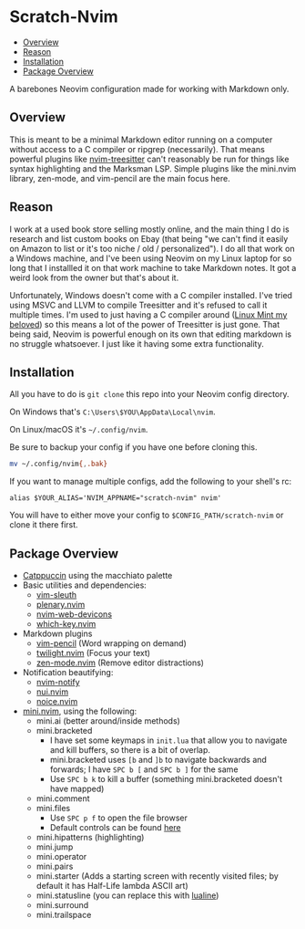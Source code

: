 # Scratch-Nvim

<!--toc:start-->

- [Overview](#overview)
- [Reason](#reason)
- [Installation](#installation)
- [Package Overview](#package-overview)
<!--toc:end-->

A barebones Neovim configuration made for working with Markdown only.

## Overview

This is meant to be a minimal Markdown editor running on a computer without access to a C compiler or ripgrep (necessarily). That means powerful plugins like [nvim-treesitter](https://github.com/nvim-treesitter/nvim-treesitter) can't reasonably be run for things like syntax highlighting and the Marksman LSP. Simple plugins like the mini.nvim library, zen-mode, and vim-pencil are the main focus here.

## Reason

I work at a used book store selling mostly online, and the main thing I do is research and list custom books on Ebay (that being "we can't find it easily on Amazon to list or it's too niche / old / personalized"). I do all that work on a Windows machine, and I've been using Neovim on my Linux laptop for so long that I installled it on that work machine to take Markdown notes. It got a weird look from the owner but that's about it.

Unfortunately, Windows doesn't come with a C compiler installed. I've tried using MSVC and LLVM to compile Treesitter and it's refused to call it multiple times. I'm used to just having a C compiler around ([Linux Mint my beloved](https://linuxmint.org)) so this means a lot of the power of Treesitter is just gone. That being said, Neovim is powerful enough on its own that editing markdown is no struggle whatsoever. I just like it having some extra functionality.

## Installation

All you have to do is `git clone` this repo into your Neovim config directory.

On Windows that's `C:\Users\$YOU\AppData\Local\nvim`.

On Linux/macOS it's `~/.config/nvim`.

Be sure to backup your config if you have one before cloning this.

```sh
mv ~/.config/nvim{,.bak}
```

If you want to manage multiple configs, add the following to your shell's rc:

`alias $YOUR_ALIAS='NVIM_APPNAME="scratch-nvim" nvim'`

You will have to either move your config to `$CONFIG_PATH/scratch-nvim` or clone it there first.

## Package Overview

- [Catppuccin](https://github.com/catppuccin/nvim) using the macchiato palette
- Basic utilities and dependencies:
  - [vim-sleuth](https://github.com/tpope/vim-sleuth)
  - [plenary.nvim](https;//github.com/folke/plenary.nvim)
  - [nvim-web-devicons](https;//github.com/nvim-tree/nvim-web-devicons)
  - [which-key.nvim](https://github.com/folke/which-key.nvim)
- Markdown plugins
  - [vim-pencil](https://github.com/preservim/vim-pencil) (Word wrapping on demand)
  - [twilight.nvim](https://github.com/folke/twilight.nvim) (Focus your text)
  - [zen-mode.nvim](https://github.com/folke/zen-mode.nvim) (Remove editor distractions)
- Notification beautifying:
  - [nvim-notify](https://github.com/rcarriga/nvim-notify)
  - [nui.nvim](https:/github.com/MunifTanjim/nui.nvim)
  - [noice.nvim](https://github.com/folke/noice.nvim)
- [mini.nvim](https://github.com/echasnovski/mini.nvim), using the following:
  - mini.ai (better around/inside methods)
  - mini.bracketed
    - I have set some keymaps in `init.lua` that allow you to navigate and kill buffers, so there is a bit of overlap.
    - mini.bracketed uses `[b` and `]b` to navigate backwards and forwards; I have `SPC b [` and `SPC b ]` for the same
    - Use `SPC b k` to kill a buffer (something mini.bracketed doesn't have mapped)
  - mini.comment
  - mini.files
    - Use `SPC p f` to open the file browser
    - Default controls can be found [here](https://github.com/echasnovski/mini.nvim/blob/main/readmes/mini-files.md)
  - mini.hipatterns (highlighting)
  - mini.jump
  - mini.operator
  - mini.pairs
  - mini.starter (Adds a starting screen with recently visited files; by default it has Half-Life lambda ASCII art)
  - mini.statusline (you can replace this with [lualine](https://github.com/nvim-lualine/lualine.nvim))
  - mini.surround
  - mini.trailspace
